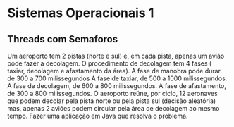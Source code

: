 # Sistemas Operacionais 1
## Threads com Semaforos

Um aeroporto tem 2 pistas (norte e sul) e, em cada pista, apenas um avião pode fazer a
decolagem. O procedimento de decolagem tem 4 fases ( taxiar, decolagem e afastamento da área).
A fase de manobra pode durar de 300 a 700 milissegundos A fase de taxiar, de 500 a 1000
milissegundos. A fase de decolagem, de 600 a 800 milissegundos. A fase de afastamento, de 300 a
800 milissegundos. O aeroporto reúne, por ciclo, 12 aeronaves que podem decolar pela pista norte
ou pela pista sul (decisão aleatória) mas, apenas 2 aviões podem circular pela área de decolagem
ao mesmo tempo. Fazer uma aplicação em Java que resolva o problema.
